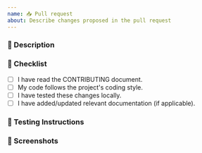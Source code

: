 ```yaml
---
name: 📥 Pull request
about: Describe changes proposed in the pull request
---
```


### 🚀 Description

<!-- Describe the changes and their purpose in this pull request. -->

### 📝 Checklist

-   [ ] I have read the CONTRIBUTING document.
-   [ ] My code follows the project's coding style.
-   [ ] I have tested these changes locally.
-   [ ] I have added/updated relevant documentation (if applicable).

### 🧪 Testing Instructions

<!-- Provide steps or instructions for testing the changes made in this pull request. -->

### 📸 Screenshots

<!-- If applicable, add screenshots to demonstrate the changes visually. -->
